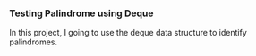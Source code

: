### Testing Palindrome using Deque

In this project, I going to use the deque data structure to identify palindromes. 